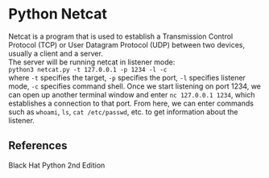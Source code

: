 # Python Netcat
Netcat is a program that is used to establish a Transmission Control Protocol (TCP) or User Datagram Protocol (UDP) between two devices, usually a client and a server.</br>
The server will be running netcat in listener mode:</br>
`python3 netcat.py -t 127.0.0.1 -p 1234 -l -c`</br>
where `-t` specifies the target, `-p` specifies the port, `-l` specifies listener mode, `-c` specifies command shell.
Once we start listening on port 1234, we can open up another terminal window and enter `nc 127.0.0.1 1234`, which establishes a connection to that port.
From here, we can enter commands such as `whoami`, `ls`, `cat /etc/passwd`, etc. to get information about the listener.

## References
Black Hat Python 2nd Edition
